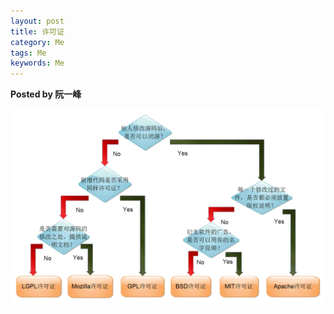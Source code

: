 ```yaml
---  
layout: post  
title: 许可证
category: Me  
tags: Me  
keywords: Me  
---  
```



__Posted by 阮一峰__  

![free_software_licenses](/assets/postAssets/2018/free_software_licenses.webp)

